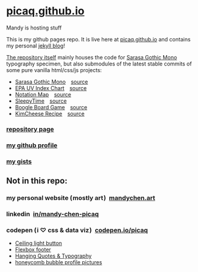 # [picaq.github.io](https://picaq.github.io)
Mandy is hosting stuff

This is my github pages repo. It is live here at [picaq.github.io](https://picaq.github.io) and contains my personal [jekyll blog](https://picaq.github.io/blog)! 

[The repository itself](https://github.com/picaq/picaq.github.io) mainly houses the code for [Sarasa Gothic Mono](https://picaq.github.io/sarasa/) typography specimen, 
but also submodules of the latest stable commits of some pure vanilla html/css/js projects:
- [Sarasa Gothic Mono](https://picaq.github.io/sarasa/) [source](https://github.com/picaq/picaq.github.io/tree/master/sarasa)
- [EPA UV Index Chart](https://picaq.github.io/epa-uv/) [source](https://github.com/picaq/epa-uv)
- [Notation Map](https://picaq.github.io/notation-map/) [source](https://github.com/picaq/notation-map)
- [SleepyTime](https://picaq.github.io/sleepytime/) [source](https://github.com/picaq/picaq.github.io/tree/master/sleepytime)
- [Boogle Board Game](https://picaq.github.io/JS-HTML-Games/) [source](https://github.com/picaq/JS-HTML-Games)
- [KimCheese Recipe](https://picaq.github.io/recipe-page/) [source](https://github.com/picaq/recipe-page)

### [repository page](https://github.com/picaq/picaq.github.io)
### [my github profile](https://github.com/picaq/)
### [my gists](https://gist.github.com/picaq)

## Not in this repo:

### my personal website ( mostly art ) [mandychen.art](https://mandychen.art)
### linkedin [in/mandy-chen-picaq](https://www.linkedin.com/in/mandy-chen-picaq/)
### codepen ( i ♡ css & data viz ) [codepen.io/picaq](https://codepen.io/picaq)
- [Ceiling light button](https://codepen.io/picaq/pen/RwmQOwZ)
- [Flexbox footer](https://codepen.io/picaq/pen/NWYObBY)
- [Hanging Quotes & Typography](https://codepen.io/picaq/pen/PorGQaR)
- [honeycomb bubble profile pictures](https://codepen.io/picaq/pen/wvLbwLe)
